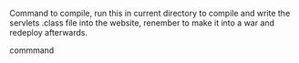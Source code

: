 Command to compile, run this in current directory to compile and write the servlets .class file into the website, renember to make it into a war and redeploy afterwards.


commmand



